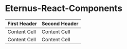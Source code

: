# Eternus-React-Components

| First Header  | Second Header |
| ------------- | ------------- |
| Content Cell  | Content Cell  |
| Content Cell  | Content Cell  |